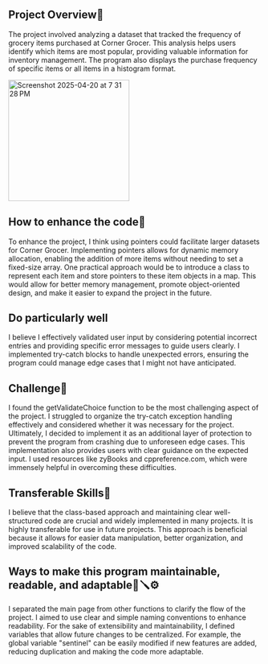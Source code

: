 ## Project Overview🔮
The project involved analyzing a dataset that tracked the frequency of grocery items purchased at Corner Grocer. 
This analysis helps users identify which items are most popular, providing valuable information for inventory management. 
The program also displays the purchase frequency of specific items or all items in a histogram format.

<img width="241" alt="Screenshot 2025-04-20 at 7 31 28 PM" src="https://github.com/user-attachments/assets/1ab4bcf0-e587-469a-9214-87bd25a564f2" />

## How to enhance the code🔨
To enhance the project, I think using pointers could facilitate larger datasets for Corner Grocer. 
Implementing pointers allows for dynamic memory allocation, enabling the addition of more items without needing to set a 
fixed-size array. One practical approach would be to introduce a class to represent each item and store pointers to these 
item objects in a map. This would allow for better memory management, promote object-oriented design, and make it easier 
to expand the project in the future.

## Do particularly well
I believe I effectively validated user input by considering potential incorrect entries and providing specific error 
messages to guide users clearly. I implemented try-catch blocks to handle unexpected errors, ensuring the program could 
manage edge cases that I might not have anticipated.

## Challenge🎯
I found the getValidateChoice function to be the most challenging aspect of the project. I struggled to organize the 
try-catch exception handling effectively and considered whether it was necessary for the project. Ultimately, I decided 
to implement it as an additional layer of protection to prevent the program from crashing due to unforeseen edge cases. 
This implementation also provides users with clear guidance on the expected input. I used resources like zyBooks and 
cppreference.com, which were immensely helpful in overcoming these difficulties. 

## Transferable Skills🚀
I believe that the class-based approach and maintaining clear well-structured code are crucial and widely implemented in
many projects. It is highly transferable for use in future projects. This approach is beneficial because it allows for 
easier data manipulation, better organization, and improved scalability of the code.

## Ways to make this program maintainable, readable, and adaptable🧰🪛⚙️
I separated the main page from other functions to clarify the flow of the project. I aimed to use clear and simple naming
conventions to enhance readability. For the sake of extensibility and maintainability, I defined variables that allow 
future changes to be centralized. For example, the global variable "sentinel" can be easily modified if new features are 
added, reducing duplication and making the code more adaptable.
